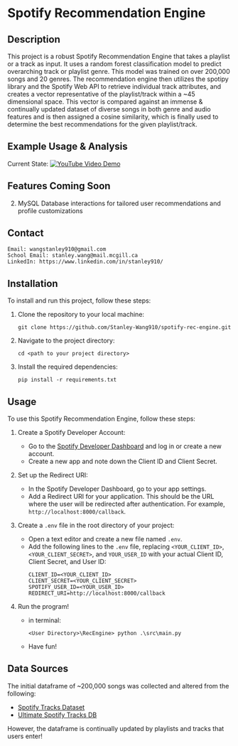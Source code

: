 # Spotify Recommendation Engine

## Description

This project is a robust Spotify Recommendation Engine that takes a playlist or a track as input. It uses a random forest classification model to predict overarching track or playlist genre. This model was trained on over 200,000 songs and 20 genres. The recommendation engine then utilizes the spotipy library and the Spotify Web API to retrieve individual track attributes, and creates a vector representative of the playlist/track within a ~45 dimensional space. This vector is compared against an immense & continually updated dataset of diverse songs in both genre and audio features and is then assigned a cosine similarity, which is finally used to determine the best recommendations for the given playlist/track.

## Example Usage & Analysis

Current State:
[![YouTube Video Demo](https://github.com/Stanley-Wang910/spotify-rec-engine/assets/117041405/a191224c-74cd-4b98-8c10-4aeb97cc2c6b)](https://www.youtube.com/watch?v=6QKZkT4vFRQ)



## Features Coming Soon

2. MySQL Database interactions for tailored user recommendations and profile customizations 

## Contact

    Email: wangstanley910@gmail.com
    School Email: stanley.wang@mail.mcgill.ca
    LinkedIn: https://www.linkedin.com/in/stanley910/

## Installation

To install and run this project, follow these steps:

1. Clone the repository to your local machine:
    ```
    git clone https://github.com/Stanley-Wang910/spotify-rec-engine.git
    ```

2. Navigate to the project directory:
    ```
    cd <path to your project directory>
    ```

3. Install the required dependencies:
    ```
    pip install -r requirements.txt
    ```

## Usage

To use this Spotify Recommendation Engine, follow these steps:

1. Create a Spotify Developer Account:
    - Go to the [Spotify Developer Dashboard](https://developer.spotify.com/dashboard/) and log in or create a new account.
    - Create a new app and note down the Client ID and Client Secret.

2. Set up the Redirect URI:
    - In the Spotify Developer Dashboard, go to your app settings.
    - Add a Redirect URI for your application. This should be the URL where the user will be redirected after authentication. For example, `http://localhost:8000/callback`.

3. Create a `.env` file in the root directory of your project:
    - Open a text editor and create a new file named `.env`.
    - Add the following lines to the `.env` file, replacing `<YOUR_CLIENT_ID>`, `<YOUR_CLIENT_SECRET>`, and `YOUR_USER_ID` with your actual Client ID, Client Secret, and User ID:
      ```
      CLIENT_ID=<YOUR_CLIENT_ID>
      CLIENT_SECRET=<YOUR_CLIENT_SECRET>
      SPOTIFY_USER_ID=<YOUR_USER_ID>
      REDIRECT_URI=http://localhost:8000/callback
      ```

4. Run the program!
    - in terminal:
      ```
      <User Directory>\RecEngine> python .\src\main.py
      ```
    - Have fun!

## Data Sources

The initial dataframe of ~200,000 songs was collected and altered from the following:

- [Spotify Tracks Dataset](https://www.kaggle.com/datasets/maharshipandya/-spotify-tracks-dataset)
- [Ultimate Spotify Tracks DB](https://www.kaggle.com/datasets/zaheenhamidani/ultimate-spotify-tracks-db)

However, the dataframe is continually updated by playlists and tracks that users enter!




